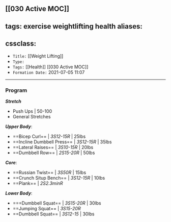 [[030 Active MOC]]
---
tags: exercise weightlifting health
aliases: 
  - 
cssclass: 
---

- `Title:` [[Weight Lifting]]
- `Type:` 
- `Tags:` [[Health]] [[030 Active MOC]]
- `Formation Date:` 2021-07-05 11:07

---

### Program

***Stretch***
- Push Ups | 50-100
- General Stretches 

***Upper Body***:
- ==Bicep Curl== | *3S12-15R* | 25lbs
- ==Incline Dumbbell Press== | *3S12-15R* | 35lbs
- ==Lateral Raises== | *3S10-15R* | 20lbs
- ==Dumbbell Row== | *2S15-20R* | 50lbs

***Core***:
- ==Russian Twist== | *3S50R* | 15lbs
- ==Crunch Situp Bench== | *3S12-15R* | 10lbs
- ==Plank== | *2S2.3minR*

***Lower Body***:
- ===Dumbbell Squat== | *3S15-20R* | 30lbs
- ==Jumping Squat== | *3S15-20R*
- ==Dumbbell Squat== | *3S12-15* | 30lbs

